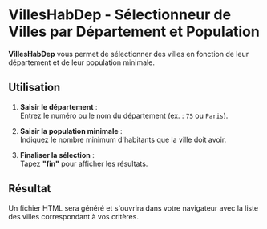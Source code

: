 # VillesHabDep - Sélectionneur de Villes par Département et Population

**VillesHabDep** vous permet de sélectionner des villes en fonction de leur département et de leur population minimale.

## Utilisation

1. **Saisir le département** :  
   Entrez le numéro ou le nom du département (ex. : `75` ou `Paris`).

2. **Saisir la population minimale** :  
   Indiquez le nombre minimum d'habitants que la ville doit avoir.

3. **Finaliser la sélection** :  
   Tapez **"fin"** pour afficher les résultats.

## Résultat

Un fichier HTML sera généré et s'ouvrira dans votre navigateur avec la liste des villes correspondant à vos critères.
